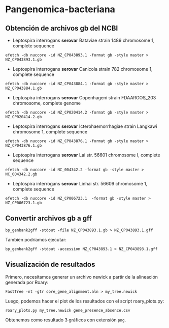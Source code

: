 # Pangenomica-bacteriana

## Obtención de archivos gb del NCBI

* Leptospira interrogans **serovar** Bataviae strain 1489 chromosome 1, complete sequence

```
efetch -db nuccore -id NZ_CP043893.1 -format gb -style master > NZ_CP043893.1.gb
```

* Leptospira interrogans **serovar** Canicola strain 782 chromosome 1, complete sequence

```
efetch -db nuccore -id NZ_CP043884.1 -format gb -style master > NZ_CP043884.1.gb
```

* Leptospira interrogans **serovar** Copenhageni strain FDAARGOS_203 chromosome, complete genome

```
efetch -db nuccore -id NZ_CP020414.2 -format gb -style master > NZ_CP020414.2.gb
```

* Leptospira interrogans **serovar** Icterohaemorrhagiae strain Langkawi chromosome 1, complete sequence

```
efetch -db nuccore -id NZ_CP043876.1 -format gb -style master > NZ_CP043876.1.gb
```

* Leptospira interrogans **serovar** Lai str. 56601 chromosome I, complete sequence

```
efetch -db nuccore -id NC_004342.2 -format gb -style master > NC_004342.2.gb
```

* Leptospira interrogans **serovar** Linhai str. 56609 chromosome 1, complete sequence

```
efetch -db nuccore -id NZ_CP006723.1  -format gb -style master > NZ_CP006723.1.gb
```

## Convertir archivos gb a gff 

```
bp_genbank2gff -stdout -file NZ_CP043893.1.gb > NZ_CP043893.1.gff
```

Tambien podríamos ejecutar:

```
bp_genbank2gff -stdout -accession NZ_CP043893.1 > NZ_CP043893.1.gff
```

## Visualización de resultados

Primero, necesitamos generar un archivo newick a partir de la alineación generada por Roary:

```
FastTree -nt -gtr core_gene_alignment.aln > my_tree.newick
```

Luego, podemos hacer el plot de los resultados con el script roary_plots.py:

```
roary_plots.py my_tree.newick gene_presence_absence.csv
```

Obtenemos como resultado 3 gráficos con extensión `png`.
